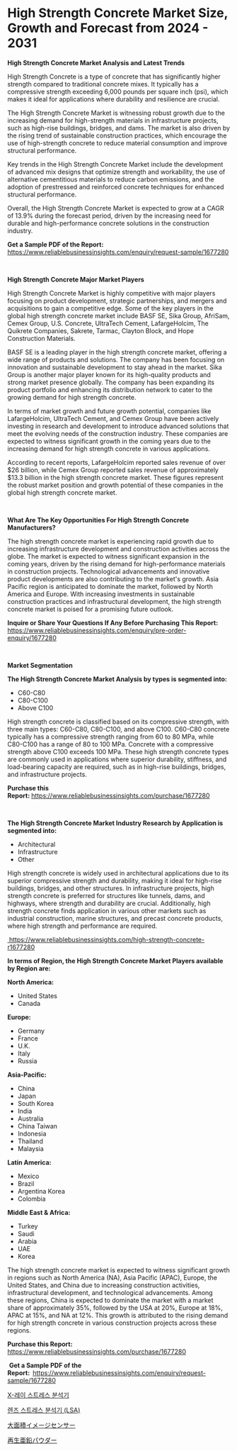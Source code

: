 <p><h1>High Strength Concrete Market Size, Growth and Forecast from 2024 - 2031</h1></p><p><strong>High Strength Concrete Market Analysis and Latest Trends</strong></p>
<p><p>High Strength Concrete is a type of concrete that has significantly higher strength compared to traditional concrete mixes. It typically has a compressive strength exceeding 6,000 pounds per square inch (psi), which makes it ideal for applications where durability and resilience are crucial.</p><p>The High Strength Concrete Market is witnessing robust growth due to the increasing demand for high-strength materials in infrastructure projects, such as high-rise buildings, bridges, and dams. The market is also driven by the rising trend of sustainable construction practices, which encourage the use of high-strength concrete to reduce material consumption and improve structural performance.</p><p>Key trends in the High Strength Concrete Market include the development of advanced mix designs that optimize strength and workability, the use of alternative cementitious materials to reduce carbon emissions, and the adoption of prestressed and reinforced concrete techniques for enhanced structural performance.</p><p>Overall, the High Strength Concrete Market is expected to grow at a CAGR of 13.9% during the forecast period, driven by the increasing need for durable and high-performance concrete solutions in the construction industry.</p></p>
<p><strong>Get a Sample PDF of the Report:&nbsp;</strong> <a href="https://www.reliablebusinessinsights.com/enquiry/request-sample/1677280">https://www.reliablebusinessinsights.com/enquiry/request-sample/1677280</a></p>
<p>&nbsp;</p>
<p><strong>High Strength Concrete Major Market Players</strong></p>
<p><p>High Strength Concrete Market is highly competitive with major players focusing on product development, strategic partnerships, and mergers and acquisitions to gain a competitive edge. Some of the key players in the global high strength concrete market include BASF SE, Sika Group, AfriSam, Cemex Group, U.S. Concrete, UltraTech Cement, LafargeHolcim, The Quikrete Companies, Sakrete, Tarmac, Clayton Block, and Hope Construction Materials.</p><p>BASF SE is a leading player in the high strength concrete market, offering a wide range of products and solutions. The company has been focusing on innovation and sustainable development to stay ahead in the market. Sika Group is another major player known for its high-quality products and strong market presence globally. The company has been expanding its product portfolio and enhancing its distribution network to cater to the growing demand for high strength concrete.</p><p>In terms of market growth and future growth potential, companies like LafargeHolcim, UltraTech Cement, and Cemex Group have been actively investing in research and development to introduce advanced solutions that meet the evolving needs of the construction industry. These companies are expected to witness significant growth in the coming years due to the increasing demand for high strength concrete in various applications.</p><p>According to recent reports, LafargeHolcim reported sales revenue of over $26 billion, while Cemex Group reported sales revenue of approximately $13.3 billion in the high strength concrete market. These figures represent the robust market position and growth potential of these companies in the global high strength concrete market.</p></p>
<p>&nbsp;</p>
<p><strong>What Are The Key Opportunities For High Strength Concrete Manufacturers?</strong></p>
<p><p>The high strength concrete market is experiencing rapid growth due to increasing infrastructure development and construction activities across the globe. The market is expected to witness significant expansion in the coming years, driven by the rising demand for high-performance materials in construction projects. Technological advancements and innovative product developments are also contributing to the market's growth. Asia Pacific region is anticipated to dominate the market, followed by North America and Europe. With increasing investments in sustainable construction practices and infrastructural development, the high strength concrete market is poised for a promising future outlook.</p></p>
<p><strong>Inquire or Share Your Questions If Any Before Purchasing This Report:</strong> <a href="https://www.reliablebusinessinsights.com/enquiry/pre-order-enquiry/1677280">https://www.reliablebusinessinsights.com/enquiry/pre-order-enquiry/1677280</a></p>
<p>&nbsp;</p>
<p><strong>Market Segmentation</strong></p>
<p><strong>The High Strength Concrete Market Analysis by types is segmented into:</strong></p>
<p><ul><li>C60-C80</li><li>C80-C100</li><li>Above C100</li></ul></p>
<p><p>High strength concrete is classified based on its compressive strength, with three main types: C60-C80, C80-C100, and above C100. C60-C80 concrete typically has a compressive strength ranging from 60 to 80 MPa, while C80-C100 has a range of 80 to 100 MPa. Concrete with a compressive strength above C100 exceeds 100 MPa. These high strength concrete types are commonly used in applications where superior durability, stiffness, and load-bearing capacity are required, such as in high-rise buildings, bridges, and infrastructure projects.</p></p>
<p><strong>Purchase this Report:&nbsp;</strong><a href="https://www.reliablebusinessinsights.com/purchase/1677280">https://www.reliablebusinessinsights.com/purchase/1677280</a></p>
<p>&nbsp;</p>
<p><strong>The High Strength Concrete Market Industry Research by Application is segmented into:</strong></p>
<p><ul><li>Architectural</li><li>Infrastructure</li><li>Other</li></ul></p>
<p><p>High strength concrete is widely used in architectural applications due to its superior compressive strength and durability, making it ideal for high-rise buildings, bridges, and other structures. In infrastructure projects, high strength concrete is preferred for structures like tunnels, dams, and highways, where strength and durability are crucial. Additionally, high strength concrete finds application in various other markets such as industrial construction, marine structures, and precast concrete products, where high strength and performance are required.</p></p>
<p><a href="https://www.reliablebusinessinsights.com/high-strength-concrete-r1677280">&nbsp;https://www.reliablebusinessinsights.com/high-strength-concrete-r1677280</a></p>
<p><strong>In terms of Region, the High Strength Concrete Market Players available by Region are:</strong></p>
<p>
    <p> <strong> North America: </strong>
        <ul>
            <li>United States</li>
            <li>Canada</li>
        </ul>
        </p> 
    <p> <strong> Europe: </strong>
        <ul>
            <li>Germany</li>
            <li>France</li>
            <li>U.K.</li>
            <li>Italy</li>
            <li>Russia</li>
        </ul>
        </p> 
    <p> <strong> Asia-Pacific: </strong>
        <ul>
            <li>China</li>
            <li>Japan</li>
            <li>South Korea</li>
            <li>India</li>
            <li>Australia</li>
            <li>China Taiwan</li>
            <li>Indonesia</li>
            <li>Thailand</li>
            <li>Malaysia</li>
        </ul>
        </p> 
    <p> <strong> Latin America: </strong>
        <ul>
            <li>Mexico</li>
            <li>Brazil</li>
            <li>Argentina Korea</li>
            <li>Colombia</li>
        </ul>
        </p> 
    <p> <strong> Middle East & Africa: </strong>
        <ul>
            <li>Turkey</li>
            <li>Saudi</li>
            <li>Arabia</li>
            <li>UAE</li>
            <li>Korea</li>
        </ul>
    </p>
    </p>
<p><p>The high strength concrete market is expected to witness significant growth in regions such as North America (NA), Asia Pacific (APAC), Europe, the United States, and China due to increasing construction activities, infrastructural development, and technological advancements. Among these regions, China is expected to dominate the market with a market share of approximately 35%, followed by the USA at 20%, Europe at 18%, APAC at 15%, and NA at 12%. This growth is attributed to the rising demand for high strength concrete in various construction projects across these regions.</p></p>
<p><strong>Purchase this Report: </strong><a href="https://www.reliablebusinessinsights.com/purchase/1677280">https://www.reliablebusinessinsights.com/purchase/1677280</a></p>
<p>&nbsp;<strong>Get a Sample PDF of the Report:&nbsp;&nbsp;</strong><a href="https://www.reliablebusinessinsights.com/enquiry/request-sample/1677280">https://www.reliablebusinessinsights.com/enquiry/request-sample/1677280</a></p>
<p><strong></strong></p>
<p><p><a href="https://medium.com/@daishafarnaz_29657/x-%EB%A0%88%EC%9D%B4-%EC%8A%A4%ED%8A%B8%EB%A0%88%EC%8A%A4-%EB%B6%84%EC%84%9D%EA%B8%B0-%EC%8B%9C%EC%9E%A5-%EA%B7%9C%EB%AA%A8-%EC%A0%90%EC%9C%A0%EC%9C%A8-%EB%B0%8F-%ED%8A%B8%EB%A0%8C%EB%93%9C-%EB%B6%84%EC%84%9D-%EB%B3%B4%EA%B3%A0%EC%84%9C-%EC%A0%9C%ED%92%88%EB%B3%84-%ED%8F%AC%ED%84%B0%EB%B8%94-%EC%8A%A4%ED%85%8C%EC%9D%B4%EC%85%94%EB%84%88%EB%A6%AC-%EB%B0%8F-%EC%84%B8%EA%B7%B8%EB%A8%BC%ED%8A%B8-%EC%98%88%EC%B8%A1-2024-2031-39314e545edf">X-레이 스트레스 분석기</a></p><p><a href="https://medium.com/@belskiraizo_60481/%EB%A0%8C%EC%A6%88-%EC%8A%A4%ED%8A%B8%EB%A0%88%EC%8A%A4-%EB%B6%84%EC%84%9D%EA%B8%B0-lsa-%EC%8B%9C%EC%9E%A5-%EC%A0%90%EC%9C%A0%EC%9C%A8-%EB%B0%8F-%EC%83%88%EB%A1%9C%EC%9A%B4-%ED%8A%B8%EB%A0%8C%EB%93%9C-%EB%B6%84%EC%84%9D-%EC%9C%A0%ED%98%95-%EC%9D%91%EC%9A%A9-%EC%B5%9C%EC%A2%85-%EC%82%AC%EC%9A%A9%EC%B2%98-%EB%B0%8F-2024%EB%85%84%EB%B6%80%ED%84%B0-2031%EB%85%84%EA%B9%8C%EC%A7%80%EC%9D%98-%EC%98%88%EC%B8%A1%EC%97%90-%EB%94%B0%EB%9D%BC-9da45ef3d539">렌즈 스트레스 분석기 (LSA)</a></p><p><a href="https://medium.com/@redsalmon1949/2024%E5%B9%B4%E3%81%8B%E3%82%892031%E5%B9%B4%E3%81%BE%E3%81%A7%E3%81%AE%E6%9C%9F%E9%96%93%E3%81%AB-%E3%81%AE%E5%B9%B4%E5%B9%B3%E5%9D%87%E6%88%90%E9%95%B7%E7%8E%87%E3%81%A7%E6%8B%A1%E5%A4%A7%E3%81%97%E3%81%A6%E3%81%84%E3%82%8B%E5%A4%A7%E9%9D%A2%E7%A9%8D%E7%94%BB%E5%83%8F%E3%82%BB%E3%83%B3%E3%82%B5%E3%83%BC%E5%B8%82%E5%A0%B4%E3%81%AE%E8%A6%8F%E6%A8%A1%E3%81%AB%E9%96%A2%E3%81%99%E3%82%8B%E6%B4%9E%E5%AF%9F-4513622bd742">大面積イメージセンサー</a></p><p><a href="https://medium.com/@redsalmon1949/%E5%86%8D%E7%94%9F%E4%BA%9C%E9%89%9B%E7%B2%89%E5%B8%82%E5%A0%B4%E8%A6%8F%E6%A8%A1%E3%81%AF-%E5%B9%B4%E7%8E%87-%E3%81%A7%E6%88%90%E9%95%B7%E3%81%97-%E3%81%93%E3%81%AE%E3%83%AC%E3%83%9D%E3%83%BC%E3%83%88%E3%81%AF-%E3%82%BF%E3%82%A4%E3%83%97-%E3%82%A2%E3%83%97%E3%83%AA%E3%82%B1%E3%83%BC%E3%82%B7%E3%83%A7%E3%83%B3-%E6%88%90%E9%95%B7-%E3%81%8A%E3%82%88%E3%81%B32024%E5%B9%B4%E3%81%8B%E3%82%892031%E5%B9%B4%E3%81%BE%E3%81%A7%E3%81%AE%E4%BA%88%E6%B8%AC%E3%81%AB%E3%82%88%E3%82%8B%E5%88%86%E6%9E%90%E3%82%92%E3%82%AB%E3%83%90%E3%83%BC%E3%81%97%E3%81%A6%E3%81%84%E3%81%BE%E3%81%99-1af40359a7aa">再生亜鉛パウダー</a></p></p>